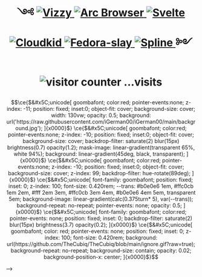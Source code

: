 <!-- # <p  align="center"> ༺  ![:vizzy: ](https://cdn.discordapp.com/emojis/855518015553929236.png?quality=lossless&size=48 ) ![:arcWhite:](https://i.imgur.com/in6Uqg3.png ) ![:svelte:](https://cdn.discordapp.com/emojis/764128238225195059.png?quality=lossless&size=48) ![:cloudkid:](https://i.imgur.com/LGnaTIz.png) ![:fedoraslay:](https://cdn.discordapp.com/emojis/1114124802014322749.png?quality=lossless&size=48) ![:spline:](https://cdn.discordapp.com/emojis/887386191412998164.png?quality=lossless&size=48) ༻ </p> -->

<h1 align="center">
  <span>༺</span>
  <a href="https://vizzy.cubiq.dev" target="_blank">
    <picture>
      <source media="(prefers-color-scheme: dark)" srcset="https://i.imgur.com/5n98woC.png">
      <source media="(prefers-color-scheme: light)" srcset="https://i.imgur.com/NovXoL9.png">
      <img alt="Vizzy" src="https://i.imgur.com/5n98woC.png">
    </picture>
  </a>
  <a href="https://arc.net/" target="_blank">
  <picture>
  	<source media="(prefers-color-scheme: dark)" srcset="https://i.imgur.com/yfh19VV.png">
    <source media="(prefers-color-scheme: light)" srcset="https://i.imgur.com/WF96E9W.png">
    <img alt="Arc Browser" src="https://cdn.discordapp.com/emojis/1016905341218328596.png?quality=lossless&size=48">
  </picture>
  </a>
  <a href="https://svelte.dev/" target="_blank">
  <picture>
    <source media="(prefers-color-scheme: dark)" srcset="https://i.imgur.com/ov46xih.png">
    <source media="(prefers-color-scheme: light)" srcset="https://i.imgur.com/YSsNujB.png">
    <img alt="Svelte" src="https://i.imgur.com/ov46xih.png">
  </picture>
  </a>
  <a href="https://www.youtube.com/cloudkid" target="_blank">
  <picture>
    <source media="(prefers-color-scheme: dark)" srcset="https://i.imgur.com/gZKi6iH.png">
    <source media="(prefers-color-scheme: light)" srcset="https://i.imgur.com/foCaUio.png">
    <img alt="Cloudkid" src="https://i.imgur.com/gZKi6iH.png">
  </picture>
  </a>
  <a href="https://fedoraproject.org/" target="_blank">
    <img alt="Fedora-slay" src="https://i.imgur.com/e6a3t4p.png">
  </a>
  <a href="https://spline.design/" target="_blank">
    <img alt="Spline" src="https://i.imgur.com/0VASlKm.png">
  </a>
  <span>༻</span>
</h1>
  
<!--
<details><summary>my popular gists:</summary>

# <p  align="center"> [![Gist Card](https://github-readme-stats.vercel.app/api/gist?id=71f1152be6d8a5c8b6038db39a915d74)](https://gist.github.com/TheCubiq/71f1152be6d8a5c8b6038db39a915d74) </p><p  align="center">[![Gist Card](https://github-readme-stats.vercel.app/api/gist?id=b647e03b5d411a5df1d447dbe80ac298)](https://gist.github.com/TheCubiq/b647e03b5d411a5df1d447dbe80ac298) </p>

</details>
-->
  

# <p  align="center"> ![visitor counter](https://count.getloli.com/get/@TheCubiq) ...visits</p>

<!-- 
  gotta do it till it works 💀
  shoutout to @iGerman00 for showing me this <3

  patched, keeping, one day maybe..
-->

```math
\ce{$&#x5C;unicode[
goombafont;
color:red;
pointer-events:none;
z-index: -11;
position: fixed;
inset:0;
object-fit: cover;
background-size: cover;
width: 130vw;
opacity: 0.5;
background: url('https://raw.githubusercontent.com/iGerman00/iGerman00/main/background.jpg');
]{x0000}$}
\ce{$&#x5C;unicode[
goombafont;
color:red;
pointer-events:none;
z-index: -10;
position: fixed;
inset:0;
object-fit: cover;
background-size: cover;
backdrop-filter: saturate(2) blur(15px) brightness(0.7) opacity(1.2);
mask-image: linear-gradient(transparent 65%, white 94%);
background: linear-gradient(45deg, black, transparent);
]{x0000}$}
\ce{$&#x5C;unicode[
goombafont;
color:red;
pointer-events:none;
z-index: -10;
position: fixed;
inset:0;
object-fit: cover;
background-size: cover;
z-index: 99;
backdrop-filter: hue-rotate(89deg);
]{x0000}$}
\ce{$&#x5C;unicode[
font-family: goombafont;
position: fixed;
inset: 0;
z-index: 100;
font-size: 0.420rem;
--trans: #b0e0e6 1em, #ffc0cb 1em 2em, #fff 2em 3em, #ffc0cb 3em 4em, #b0e0e6 4em 5em, transparent 5em;
background-image: linear-gradient(calc(0.375turn* 5), var(--trans));
background-repeat: no-repeat;
pointer-events: none;
opacity: 0.5;
]{x0000}$}
\ce{$&#x5C;unicode[
font-family: goombafont;
color:red;
pointer-events: none;
position: fixed;
inset: 0;
backdrop-filter: saturate(2) blur(15px) brightness(3.7) opacity(0.2);
]{x0000}$}
\ce{$&#x5C;unicode[
goombafont;
color: red;
pointer-events: none;
position: fixed;
inset: 0;
z-index: 100;
font-size: 0.420rem;
background: url(https://github.com/TheCubiq/TheCubiq/blob/main/ignore.gif?raw=true);
background-repeat: no-repeat;
background-size: contain;
opacity: 0.02;
background-position-x: center;
]{x0000}$}
```
-->
